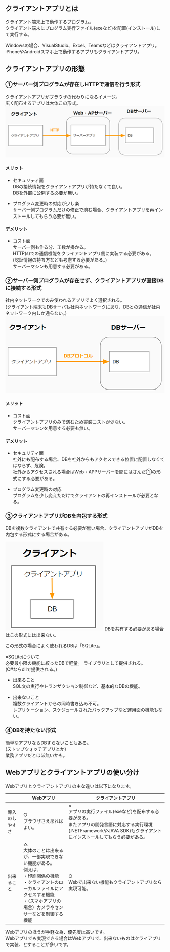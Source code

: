 
## クライアントアプリとは
クライアント端末上で動作するプログラム。  
クライアント端末にプログラム実行ファイル(exeなど)を配置(インストール)して実行する。  

Windowsの場合、VisualStudio、Excel、Teamsなどはクライアントアプリ。  
iPhoneやAndroidスマホ上で動作するアプリもクライアントアプリ。  

## クライアントアプリの形態

### ①サーバー側プログラムが存在しHTTPで通信を行う形式
クライアントアプリがブラウザの代わりになるイメージ。  
広く配布するアプリは大体この形式。  
<img src="画像/クライアント形式1.png">

#### メリット
- セキュリティ面   
DBの接続情報をクライアントアプリが持たなくて良い。  
DBを外部に公開する必要が無い。  

- プログラム変更時の対応が少し楽  
サーバー側プログラムだけの修正で済む場合、クライアントアプリを再インストールしてもらう必要が無い。  

#### デメリット
- コスト面  
サーバー側も作る分、工数が掛かる。   
HTTP(s)での通信機能をクライアントアプリ側に実装する必要がある。  
(認証情報の持ち方なども考慮する必要がある。)  
サーバーマシンも用意する必要がある。  


### ②サーバー側プログラムが存在せず、クライアントアプリが直接DBに接続する形式
社内ネットワークでのみ使われるアプリでよく選択される。  
(クライアント端末もDBサーバも社内ネットワークにあり、DBとの通信が社内ネットワーク内しか通らない。)  
<img src="画像/クライアント形式2.png">

#### メリット
- コスト面   
クライアントアプリのみで済むため実装コストが少ない。  
サーバーマシンを用意する必要も無い。

#### デメリット
- セキュリティ面  
社外にも配布する場合、DBを社外からもアクセスできる位置に配置しなくてはならず、危険。  
社外からアクセスされる場合はWeb・APPサーバーを間にはさんだ①の形式にする必要がある。  

- プログラム変更時の対応  
プログラムを少し変えただけでクライアントの再インストールが必要となる。  


### ③クライアントアプリがDBを内包する形式  
DBを複数クライアントで共有する必要が無い場合、クライアントアプリがDBを内包する形式にする場合がある。  

<img src="画像/クライアント形式3.png">
DBを共有する必要がある場合はこの形式には出来ない。 

この形式の場合によく使われるDBは「SQLite」。  

※SQLiteについて  
必要最小限の機能に絞ったDBで軽量。
ライブラリとして提供される。  
(C#ならdllで提供される。)  
- 出来ること  
SQL文の実行やトランザクション制御など、基本的なDBの機能。  

- 出来ないこと  
複数クライアントからの同時書き込み不可。    
レプリケーション、スケジュールされたバックアップなど運用面の機能もない。  


### ④DBを持たない形式
簡単なアプリならDBすらないこともある。  
(ストップウォッチアプリとか）  
業務アプリだとほぼ無いかも。  


## Webアプリとクライアントアプリの使い分け

Webアプリとクライアントアプリの主な違いは以下になります。  

|    |  Webアプリ  |  クライアントアプリ  |
| ---- | ---- | ---- |
| 導入のしやすさ | ○<br>ブラウザさえあればよい。 | ×<br>アプリの実行ファイル(exeなど)を配布する必要がある。<br>またアプリの開発言語に対応する実行環境(.NETFrameworkやJAVA SDK)もクライアントにインストールしてもらう必要がある。|
| 出来ること | △<br>大体のことは出来るが、一部実現できない機能がある。<br>例えば、<br>・印刷関係の機能<br>・クライアントのローカルファイルにアクセスする機能<br>・（スマホアプリの場合）カメラやセンサーなどを制御する機能 | ○<br>Webで出来ない機能もクライアントアプリなら実現可能。 |

Webアプリのほうが手軽な為、優先度は高いです。  
Webアプリでも実現できる場合はWebアプリで、出来ないものはクライアプリで実装、とすることが多いです。    

